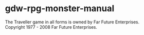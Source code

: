# gdw-rpg-monster-manual



The Traveller game in all forms is owned by Far Future Enterprises. Copyright 1977 - 2008 Far Future Enterprises.
